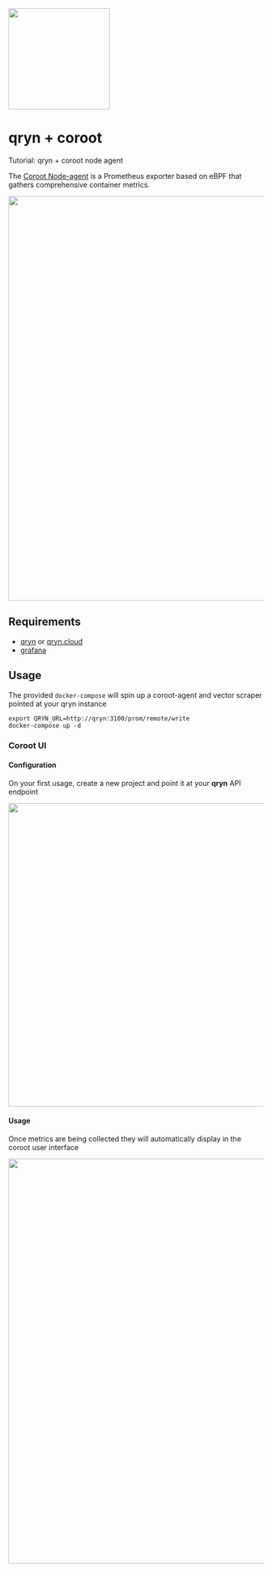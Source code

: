 <img src="https://user-images.githubusercontent.com/1423657/173144443-fc7ba783-d5bf-47f9-bf59-707693da5ed1.png" width=200px />

# qryn + coroot
Tutorial: qryn + coroot node agent

The [Coroot Node-agent]((https://coroot.com/docs/metric-exporters/node-agent) ) is a Prometheus exporter based on eBPF that gathers comprehensive container metrics.

<img src="https://user-images.githubusercontent.com/1423657/205445466-67a81963-e593-47c3-ad73-8365e68d9e4f.png" width=800px />


## Requirements
- [qryn](https://qryn.dev) or [qryn.cloud](https://qryn.cloud)
- [grafana](https://grafana.com)

## Usage
The provided `docker-compose` will spin up a coroot-agent and vector scraper pointed at your qryn instance
```
export QRYN_URL=http://qryn:3100/prom/remote/write
docker-compose up -d
```

### Coroot UI
#### Configuration
On your first usage, create a new project and point it at your **qryn** API endpoint

<img src="https://user-images.githubusercontent.com/1423657/205444113-b52ddc6c-c8a1-4e38-b6ed-2e8cc26bd5ed.png" width=600px />

#### Usage
Once metrics are being collected they will automatically display in the coroot user interface

<!-- 
![image](https://user-images.githubusercontent.com/1423657/205444050-21fb7a10-d0d0-4cf1-85fb-98ba3141ec71.png) 
<img src="https://user-images.githubusercontent.com/1423657/205444493-4b3ec904-ff72-424a-b272-9a9e2503594a.gif" width=600px />
-->

<img src="https://user-images.githubusercontent.com/194465/195115881-babd5bd0-8c2b-4718-9cc6-e6dfb5a20c00.gif" width=800px />
